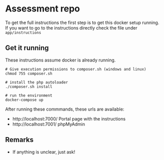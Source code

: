 # Assessment repo

To get the full instructions the first step is to get this docker setup running. If you want to go to the instructions
directly check the file under `app/instructions`


## Get it running

These instructions assume docker is already running.

```
# Give execution permissions to composer.sh (windows and linux)
chmod 755 composer.sh

# install the php autoloader
./composer.sh install

# run the environment
docker-compose up

```

After running these commmands, these urls are available:

- http://localhost:7000/ Portal page with the instructions
- http://localhost:7001/ phpMyAdmin

## Remarks

- If anything is unclear, just ask!
